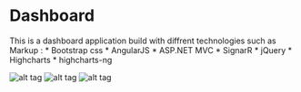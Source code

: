 # Dashboard
This is a dashboard application build with diffrent technologies such as
 Markup : * Bootstrap css
          * AngularJS
          * ASP.NET MVC
          * SignarR
          * jQuery
          * Highcharts
          * highcharts-ng
  
           

![alt tag](https://uwudamith.files.wordpress.com/2015/07/charts.png)
![alt tag](https://uwudamith.files.wordpress.com/2015/07/customer.png)
![alt tag](https://uwudamith.files.wordpress.com/2015/07/serverperformance.png)
